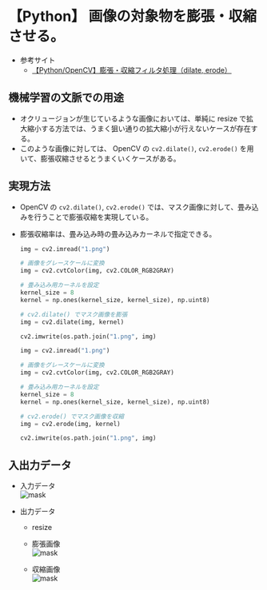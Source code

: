# 【Python】 画像の対象物を膨張・収縮させる。

- 参考サイト
    - [【Python/OpenCV】膨張・収縮フィルタ処理（dilate, erode）](https://algorithm.joho.info/programming/python/opencv-dilate-erode-py/)

## 機械学習の文脈での用途

- オクリュージョンが生じているような画像においては、単純に resize で拡大縮小する方法では、うまく狙い通りの拡大縮小が行えないケースが存在する。
- このような画像に対しては、 OpenCV の `cv2.dilate()`, `cv2.erode()` を用いて、膨張収縮させるとうまくいくケースがある。

## 実現方法

- OpenCV の `cv2.dilate()`, `cv2.erode()` では、マスク画像に対して、畳み込みを行うことで膨張収縮を実現している。
- 膨張収縮率は、畳み込み時の畳み込みカーネルで指定できる。
    ```python
    img = cv2.imread("1.png")

    # 画像をグレースケールに変換
    img = cv2.cvtColor(img, cv2.COLOR_RGB2GRAY)

    # 畳み込み用カーネルを設定
    kernel_size = 8
    kernel = np.ones(kernel_size, kernel_size), np.uint8)

    # cv2.dilate() でマスク画像を膨張
    img = cv2.dilate(img, kernel)

    cv2.imwrite(os.path.join("1.png", img)
    ```

    ```python
    img = cv2.imread("1.png")

    # 画像をグレースケールに変換
    img = cv2.cvtColor(img, cv2.COLOR_RGB2GRAY)

    # 畳み込み用カーネルを設定
    kernel_size = 8
    kernel = np.ones(kernel_size, kernel_size), np.uint8)

    # cv2.erode() でマスク画像を収縮
    img = cv2.erode(img, kernel)
    
    cv2.imwrite(os.path.join("1.png", img)
    ```

## 入出力データ

- 入力データ<br>
    ![mask](https://user-images.githubusercontent.com/25688193/69625975-0a728f80-108b-11ea-980f-46184f5103ae.jpg)<br>

- 出力データ<br>
    - resize<br>

    - 膨張画像<br>
        ![mask](https://user-images.githubusercontent.com/25688193/69625984-0cd4e980-108b-11ea-8c16-ea28baea83ae.png)

    - 収縮画像<br>
        ![mask](https://user-images.githubusercontent.com/25688193/69625990-0fcfda00-108b-11ea-848c-e9629d096ee2.png)
